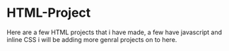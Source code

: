 # HTML-Project
Here are a few HTML projects that i have made, a few have javascript and inline CSS i will be adding more genral projects on to here. 
